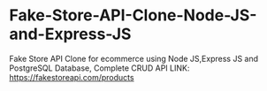 # Fake-Store-API-Clone-Node-JS-and-Express-JS
Fake Store API Clone for ecommerce using Node JS,Express JS and PostgreSQL Database, Complete CRUD 
API LINK: https://fakestoreapi.com/products
